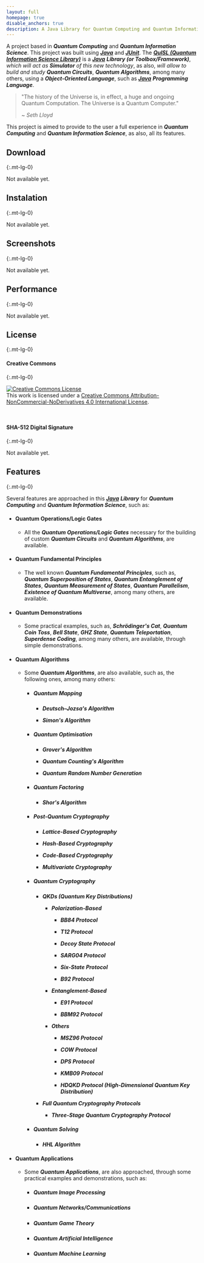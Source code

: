 ```yaml
---
layout: full
homepage: true
disable_anchors: true
description: A Java Library for Quantum Computing and Quantum Information Science
---
```


A project based in **_Quantum Computing_** and **_Quantum Information Science_**. This project was built using [**_Java_**](https://www.java.com/) and [**_JUnit_**](https://junit.org/). The [**_QuISL (Quantum Information Science Library)_**](https://quisl-framework.github.io/) is a [**_Java_**](https://www.java.com/) **_Library (or Toolbox/Framework)_**, _which will act as_ **_Simulator_** _of this new technology_, as also, _will allow to build and study_ **_Quantum Circuits_**, **_Quantum Algorithms_**, among many others, using a **_Object-Oriented Language_**, such as [**_Java_**](https://www.java.com/) **_Programming Language_**.

> "The history of the Universe is, in effect, a huge and ongoing Quantum Computation. The Universe is a Quantum Computer."
>
> ~ _Seth Lloyd_

This project is aimed to provide to the user a full experience in **_Quantum Computing_** and **_Quantum Information Science_**, as also, all its features.

<div class="row">
<div class="col-lg-6" markdown="1">

## Download
{:.mt-lg-0}

Not available yet.

## Instalation
{:.mt-lg-0}

Not available yet.

## Screenshots
{:.mt-lg-0}

Not available yet.

## Performance
{:.mt-lg-0}

Not available yet.

## License
{:.mt-lg-0}

#### Creative Commons
{:.mt-lg-0}

<a rel="license" href="http://creativecommons.org/licenses/by-nc-nd/4.0/"><img alt="Creative Commons License" style="border-width:0" src="https://i.creativecommons.org/l/by-nc-nd/4.0/88x31.png" /></a><br />This work is licensed under a <a rel="license" href="http://creativecommons.org/licenses/by-nc-nd/4.0/">Creative Commons Attribution-NonCommercial-NoDerivatives 4.0 International License</a>.

<br />

#### SHA-512 Digital Signature
{:.mt-lg-0}

Not available yet.


</div>
<div class="col-lg-6" markdown="1">

## Features
{:.mt-lg-0}

Several features are approached in this [**_Java_**](https://www.java.com/) **_Library_** for **_Quantum Computing_** and **_Quantum Information Science_**, such as:

* #### Quantum Operations/Logic Gates

    * All the **_Quantum Operations/Logic Gates_** necessary for the building of custom **_Quantum Circuits_** and **_Quantum Algorithms_**, are available.

* #### Quantum Fundamental Principles

    * The well known **_Quantum Fundamental Principles_**, such as, **_Quantum Superposition of States_**, **_Quantum Entanglement of States_**, **_Quantum Measurement of States_**, **_Quantum Parallelism_**, **_Existence of Quantum Multiverse_**, among many others, are available.

* #### Quantum Demonstrations

    * Some practical examples, such as, **_Schrödinger's Cat_**, **_Quantum Coin Toss_**, **_Bell State_**, **_GHZ State_**, **_Quantum Teleportation_**, **_Superdense Coding_**, among many others, are available, through simple demonstrations.

* #### Quantum Algorithms

    * Some **_Quantum Algorithms_**, are also available, such as, the following ones, among many others:

        * ##### Quantum Mapping
        
            * **_Deutsch–Jozsa's Algorithm_**
            
            * **_Simon's Algorithm_**

        * ##### Quantum Optimisation
        
            * **_Grover's Algorithm_**
        
            * **_Quantum Counting's Algorithm_**
        
            * **_Quantum Random Number Generation_**

        * ##### Quantum Factoring
        
            * **_Shor's Algorithm_**

        * ##### Post-Quantum Cryptography

            * **_Lattice-Based Cryptography_**

            * **_Hash-Based Cryptography_**

            * **_Code-Based Cryptography_**

            * **_Multivariate Cryptography_**
            
        * ##### Quantum Cryptography
        
            * **_QKDs (Quantum Key Distributions)_**
            
                * **_Polarization-Based_**
                
                    * **_BB84 Protocol_**
                    
                    * **_T12 Protocol_**
                    
                    * **_Decoy State Protocol_**
                    
                    * **_SARG04 Protocol_**
                    
                    * **_Six-State Protocol_**
                    
                    * **_B92 Protocol_**
            
                * **_Entanglement-Based_**
                
                    * **_E91 Protocol_**
                    
                    * **_BBM92 Protocol_**
            
                * **_Others_**
                
                    * **_MSZ96 Protocol_**
                    
                    * **_COW Protocol_**
                    
                    * **_DPS Protocol_**
                    
                    * **_KMB09 Protocol_**
                    
                    * **_HDQKD Protocol (High-Dimensional Quantum Key Distribution)_**
                    
            * **_Full Quantum Cryptography Protocols_**
            
                * **_Three-Stage Quantum Cryptography Protocol_**
                
        * ##### Quantum Solving
            * **_HHL Algorithm_**
        
* #### Quantum Applications

    * Some **_Quantum Applications_**, are also approached, through some practical examples and demonstrations, such as:

        * ##### Quantum Image Processing
        
        * ##### Quantum Networks/Communications
        
        * ##### Quantum Game Theory
        
        * ##### Quantum Artificial Intelligence
        
        * ##### Quantum Machine Learning

</div>
</div>
